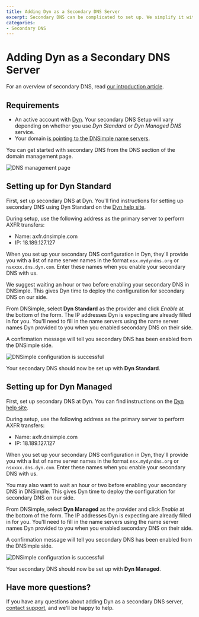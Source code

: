 ```yaml
---
title: Adding Dyn as a Secondary DNS Server
excerpt: Secondary DNS can be complicated to set up. We simplify it with provider specific settings for Dyn.
categories:
- Secondary DNS
---
```


# Adding Dyn as a Secondary DNS Server

For an overview of secondary DNS, read [our introduction article](/articles/secondary-dns).

## Requirements

* An active account with [Dyn](http://dyn.com/). Your secondary DNS Setup will vary depending on whether you use _Dyn Standard_ or _Dyn Managed DNS_ service.
* Your domain [is pointing to the DNSimple name servers](/articles/pointing-domain-to-dnsimple).

You can get started with secondary DNS from the DNS section of the domain management page.

![DNS management page](/files/setup-secondary-dns.png)

## Setting up for Dyn Standard

First, set up secondary DNS at Dyn. You'll find instructions for setting up secondary DNS using Dyn Standard on the [Dyn help site](https://help.dyn.com/standard-dns/dyn-secondary-dns-information/).

During setup, use the following address as the primary server to perform AXFR transfers:

* Name: axfr.dnsimple.com
* IP: 18.189.127.127

When you set up your secondary DNS configuration in Dyn, they'll provide you with a list of name server names in the format `nsx.mydyndns.org` or `nsxxxx.dns.dyn.com`. Enter these names when you enable your secondary DNS with us.

We suggest waiting an hour or two before enabling your secondary DNS in DNSimple. This gives Dyn time to deploy the configuration for secondary DNS on our side.

From DNSimple, select **Dyn Standard** as the provider and click *Enable* at the bottom of the form. The IP addresses Dyn is expecting are already filled in for you. You'll need to fill in the name servers using the name server names Dyn provided to you when you enabled secondary DNS on their side.

A confirmation message will tell you secondary DNS has been enabled from the DNSimple side.

![DNSimple configuration is successful](/files/secondary-dns-confirmation-message.png)

Your secondary DNS should now be set up with **Dyn Standard**.

## Setting up for Dyn Managed

First, set up secondary DNS at Dyn. You can find instructions on the [Dyn help site](https://help.dyn.com/creating-a-secondary-zone/).

During setup, use the following address as the primary server to perform AXFR transfers:

* Name: axfr.dnsimple.com
* IP: 18.189.127.127

When you set up your secondary DNS configuration in Dyn, they'll provide you with a list of name server names in the format `nsx.mydyndns.org` or `nsxxxx.dns.dyn.com`. Enter these names when you enable your secondary DNS with us.

You may also want to wait an hour or two before enabling your secondary DNS in DNSimple. This gives Dyn time to deploy the configuration for secondary DNS on our side.

From DNSimple, select **Dyn Managed** as the provider and click *Enable* at the bottom of the form. The IP addresses Dyn is expecting are already filled in for you. You'll need to fill in the name servers using the name server names Dyn provided to you when you enabled secondary DNS on their side.

A confirmation message will tell you secondary DNS has been enabled from the DNSimple side.

![DNSimple configuration is successful](/files/secondary-dns-confirmation-message.png)

Your secondary DNS should now be set up with **Dyn Managed**.

## Have more questions? 

If you have any questions about adding Dyn as a secondary DNS server, [contact support](https://dnsimple.com/feedback), and we'll be happy to help. 
